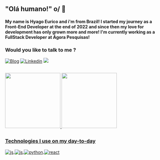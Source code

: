 
  <h2>  "Olá humano!" o/ 👋</h2>


<h4>
  My name is Hyago Eurico and i'm from Brazil!
  I started my journey as a Front-End Developer at the end of 2022 and since then my love for development has only grown more and more!
  I'm currently working as a FullStack Developer at Ágora Pesquisas!
</h4> 
  
<h3>
  Would you like to talk to me ?
</h3>

[![Blog](https://img.shields.io/website?label=Hyago-Eurico.com&style=for-the-badge&url=https://hyago-nsa.github.io/portfolio-v3.1/)](https://hyago-nsa.github.io/portfolio-v3.1/)
[![Linkedin](https://img.shields.io/badge/LinkedIn-0077B5?style=for-the-badge&logo=linkedin&logoColor=white)](https://www.linkedin.com/in/hyago-eurico-421654207/)
<a href = "mailto:hyago.eurico.dev@gmail.com"><img src="https://img.shields.io/badge/-Gmail-%23333?style=for-the-badge&logo=gmail&logoColor=white" target="_blank"></a>

##

  <a href="https://github.com/Hyago-nsa">
<img height="180em" src="https://github-readme-stats.vercel.app/api?username=Hyago-nsa&show_icons=true&theme=radical&include_all_commits=true&count_private=true"/>  <img height="180em" src="https://github-readme-stats.vercel.app/api/top-langs/?username=Hyago-nsa&layout=compact&langs_count=7&theme=radical"/>

##

<h3>Technologies I use on my day-to-day</h3>

<div style="display: inline_block">
  <img align="center" alt="js" src="https://img.shields.io/badge/JavaScript-F7DF1E?style=for-the-badge&logo=javascript&logoColor=black" />
  <img align="center" alt="js" src="https://img.shields.io/badge/Node.js-6cc24a?style=for-the-badge&logo=node.js&logoColor=black" />
  <img align="center" alt="python" src="https://img.shields.io/badge/Python-4584b6?style=for-the-badge&logo=python&logoColor=white" />
  <img align="center" alt="react" src="https://img.shields.io/badge/React-20232A?style=for-the-badge&logo=react&logoColor=61DAFB" />
</div><br/>

